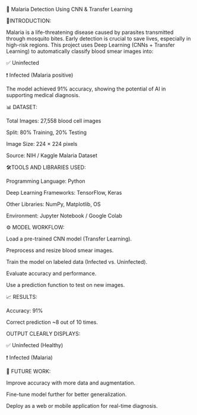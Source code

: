 🦟 Malaria Detection Using CNN & Transfer Learning

📌INTRODUCTION:

Malaria is a life-threatening disease caused by parasites transmitted through mosquito bites. Early detection is crucial to save lives, especially in high-risk regions.
This project uses Deep Learning (CNNs + Transfer Learning) to automatically classify blood smear images into:

✅ Uninfected

❗ Infected (Malaria positive)

The model achieved 91% accuracy, showing the potential of AI in supporting medical diagnosis.

📊 DATASET:

Total Images: 27,558 blood cell images

Split: 80% Training, 20% Testing

Image Size: 224 × 224 pixels

Source: NIH / Kaggle Malaria Dataset

🛠️TOOLS AND LIBRARIES USED:

Programming Language: Python

Deep Learning Frameworks: TensorFlow, Keras

Other Libraries: NumPy, Matplotlib, OS

Environment: Jupyter Notebook / Google Colab

⚙️ MODEL WORKFLOW:

Load a pre-trained CNN model (Transfer Learning).

Preprocess and resize blood smear images.

Train the model on labeled data (Infected vs. Uninfected).

Evaluate accuracy and performance.

Use a prediction function to test on new images.

📈 RESULTS:

Accuracy: 91%

Correct prediction ~8 out of 10 times.

OUTPUT CLEARLY DISPLAYS:

✅ Uninfected (Healthy)

❗ Infected (Malaria)

🚀 FUTURE WORK:

Improve accuracy with more data and augmentation.

Fine-tune model further for better generalization.

Deploy as a web or mobile application for real-time diagnosis.
